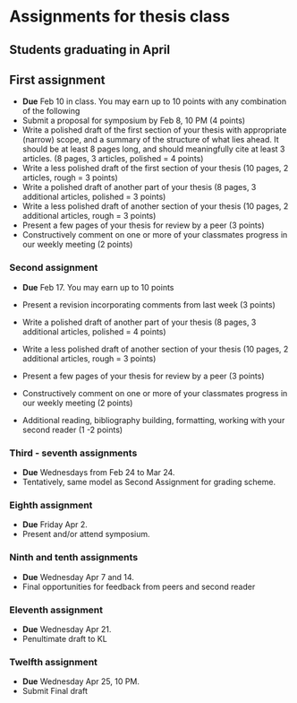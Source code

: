 # Assignments for thesis class

## Students graduating in April 

## First assignment

- **Due** Feb 10 in class. You may earn up to 10 points with any combination of the following 
- Submit a proposal for symposium by Feb 8, 10 PM (4 points)
- Write a polished draft of the first section of your thesis with appropriate (narrow) scope, and a summary of the structure of what lies ahead. It should be at least 8 pages long, and should meaningfully cite at least 3 articles.  (8 pages, 3 articles, polished = 4 points)
- Write a less polished draft of the first section of your thesis (10 pages, 2 articles, rough = 3 points)
- Write a polished draft of another part of your thesis (8 pages, 3 additional articles, polished = 3 points)
- Write a less polished draft of another section of your thesis (10 pages, 2 additional articles, rough = 3 points)
- Present a few pages of your thesis for review by a peer (3 points)
- Constructively comment on one or more of your classmates progress in our weekly meeting (2 points)

### Second assignment

- **Due** Feb 17. You may earn up to 10 points

- Present a revision incorporating comments from last week (3 points)
- Write a polished draft of another part of your thesis (8 pages, 3 additional articles, polished = 4 points)
- Write a less polished draft of another section of your thesis (10 pages, 2 additional articles, rough = 3 points)
- Present a few pages of your thesis for review by a peer (3 points)
- Constructively comment on one or more of your classmates progress in our weekly meeting (2 points)
- Additional reading, bibliography building, formatting, working with your second reader (1 -2 points)

### Third - seventh assignments

- **Due** Wednesdays from Feb 24 to Mar 24.
- Tentatively, same model as Second Assignment for grading scheme.

### Eighth assignment

- **Due** Friday Apr 2.
- Present and/or attend symposium.


### Ninth and tenth assignments

- **Due** Wednesday Apr 7 and 14.
- Final opportunities for feedback from peers and second reader

### Eleventh assignment

- **Due** Wednesday Apr 21.
- Penultimate draft to KL

### Twelfth assignment

- **Due** Wednesday Apr 25, 10 PM.
- Submit Final draft
